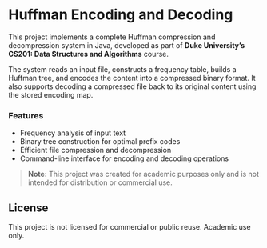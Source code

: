# Huffman Encoding and Decoding

This project implements a complete Huffman compression and decompression system in Java, developed as part of **Duke University’s CS201: Data Structures and Algorithms** course.

The system reads an input file, constructs a frequency table, builds a Huffman tree, and encodes the content into a compressed binary format. It also supports decoding a compressed file back to its original content using the stored encoding map.

### Features
- Frequency analysis of input text
- Binary tree construction for optimal prefix codes
- Efficient file compression and decompression
- Command-line interface for encoding and decoding operations

> **Note:** This project was created for academic purposes only and is not intended for distribution or commercial use.

## License
This project is not licensed for commercial or public reuse. Academic use only.
